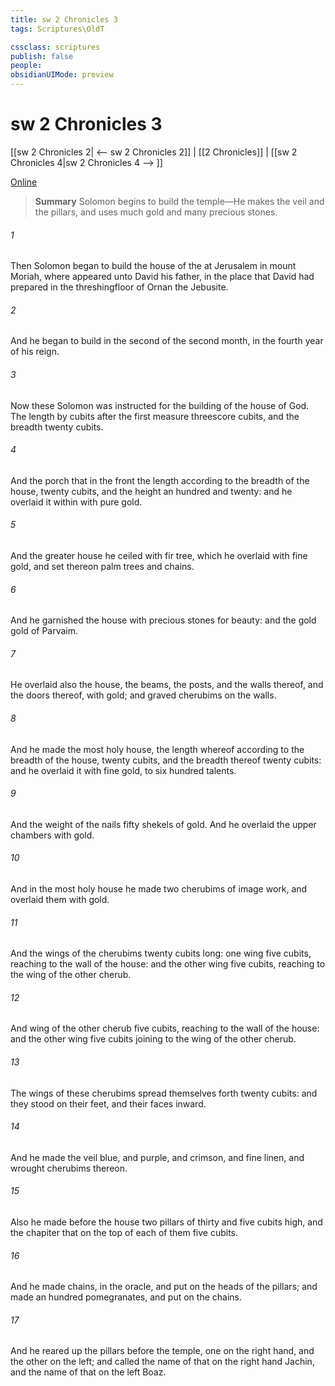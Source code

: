 ```yaml
---
title: sw 2 Chronicles 3
tags: Scriptures\OldT

cssclass: scriptures
publish: false
people:
obsidianUIMode: preview
---
```


# sw 2 Chronicles 3
[[sw 2 Chronicles 2| <-- sw 2 Chronicles 2]] | [[2 Chronicles]] | [[sw 2 Chronicles 4|sw 2 Chronicles 4 --> ]]

[Online](https://churchofjesuschrist.org/study/scriptures/ot/2-chr/3?lang=eng)

> __Summary__
Solomon begins to build the temple—He makes the veil and the pillars, and uses much gold and many precious stones.

###### 1 
Then Solomon began to build the house of the  at Jerusalem in mount Moriah, where  appeared unto David his father, in the place that David had prepared in the threshingfloor of Ornan the Jebusite.

###### 2 
And he began to build in the second  of the second month, in the fourth year of his reign.

###### 3 
Now these  Solomon was instructed for the building of the house of God. The length by cubits after the first measure  threescore cubits, and the breadth twenty cubits.

###### 4 
And the porch that  in the front  the length  according to the breadth of the house, twenty cubits, and the height  an hundred and twenty: and he overlaid it within with pure gold.

###### 5 
And the greater house he ceiled with fir tree, which he overlaid with fine gold, and set thereon palm trees and chains.

###### 6 
And he garnished the house with precious stones for beauty: and the gold  gold of Parvaim.

###### 7 
He overlaid also the house, the beams, the posts, and the walls thereof, and the doors thereof, with gold; and graved cherubims on the walls.

###### 8 
And he made the most holy house, the length whereof  according to the breadth of the house, twenty cubits, and the breadth thereof twenty cubits: and he overlaid it with fine gold,  to six hundred talents.

###### 9 
And the weight of the nails  fifty shekels of gold. And he overlaid the upper chambers with gold.

###### 10 
And in the most holy house he made two cherubims of image work, and overlaid them with gold.

###### 11 
And the wings of the cherubims  twenty cubits long: one wing  five cubits, reaching to the wall of the house: and the other wing  five cubits, reaching to the wing of the other cherub.

###### 12 
And  wing of the other cherub  five cubits, reaching to the wall of the house: and the other wing  five cubits  joining to the wing of the other cherub.

###### 13 
The wings of these cherubims spread themselves forth twenty cubits: and they stood on their feet, and their faces  inward.

###### 14 
And he made the veil  blue, and purple, and crimson, and fine linen, and wrought cherubims thereon.

###### 15 
Also he made before the house two pillars of thirty and five cubits high, and the chapiter that  on the top of each of them  five cubits.

###### 16 
And he made chains,  in the oracle, and put  on the heads of the pillars; and made an hundred pomegranates, and put  on the chains.

###### 17 
And he reared up the pillars before the temple, one on the right hand, and the other on the left; and called the name of that on the right hand Jachin, and the name of that on the left Boaz.

